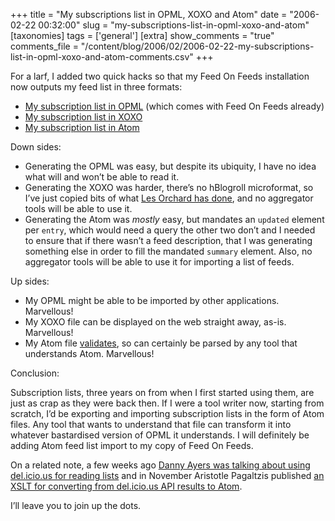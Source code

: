 +++
title = "My subscriptions list in OPML, XOXO and Atom"
date = "2006-02-22 00:32:00"
slug = "my-subscriptions-list-in-opml-xoxo-and-atom"
[taxonomies]
tags = ['general']
[extra]
show_comments = "true"
comments_file = "/content/blog/2006/02/2006-02-22-my-subscriptions-list-in-opml-xoxo-and-atom-comments.csv"
+++

For a larf, I added two quick hacks so that my Feed On Feeds installation now outputs my feed list in three formats:

- [My subscription list in OPML](http://philwilson.org/feeds/subscriptions-opml.xml) (which comes with Feed On Feeds already)
- [My subscription list in XOXO](http://philwilson.org/feeds/subscriptions-xoxo.xml)
- [My subscription list in Atom](http://philwilson.org/feeds/subscriptions-atom.xml)

Down sides:

- Generating the OPML was easy, but despite its ubiquity, I have no idea what will and won’t be able to read it.
- Generating the XOXO was harder, there’s no hBlogroll microformat, so I’ve just copied bits of what [Les Orchard has done](http://decafbad.com/blog/2005/12/01/feedrolls-in-xoxo-from-opml-via-xslt-and-url-line-magic "Feedrolls in XOXO from OPML via XSLT and URL-line Magic"), and no aggregator tools will be able to use it.
- Generating the Atom was *mostly* easy, but mandates an `updated` element per `entry`, which would need a query the other two don’t and I needed to ensure that if there wasn’t a feed description, that I was generating something else in order to fill the mandated `summary` element. Also, no aggregator tools will be able to use it for importing a list of feeds.

Up sides:

- My OPML might be able to be imported by other applications. Marvellous!
- My XOXO file can be displayed on the web straight away, as-is. Marvellous!
- My Atom file [validates](http://feedvalidator.org/check.cgi?url=http%3A%2F%2Fphilwilson.org%2Ffeeds%2Fsubscriptions-atom.xml), so can certainly be parsed by any tool that understands Atom. Marvellous!

Conclusion:

Subscription lists, three years on from when I first started using them, are just as crap as they were back then. If I were a tool writer now, starting from scratch, I’d be exporting and importing subscription lists in the form of Atom files. Any tool that wants to understand that file can transform it into whatever bastardised version of OPML it understands. I will definitely be adding Atom feed list import to my copy of Feed On Feeds.

On a related note, a few weeks ago [Danny Ayers was talking about using del.icio.us for reading lists](http://dannyayers.com/archives/2006/02/07/delicious-reading-lists/) and in November Aristotle Pagaltzis published [an XSLT for converting from del.icio.us API results to Atom](http://plasmasturm.org/code/delicious-atom/).

I’ll leave you to join up the dots.
